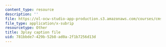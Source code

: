 ```yaml
---
content_type: resource
description: ''
file: https://ol-ocw-studio-app-production.s3.amazonaws.com/courses/cms-608-game-design-spring-2014/781bbde7429b52b8ad0a2f1b7256d13d_1506651.vtt
file_type: application/x-subrip
resourcetype: Other
title: 3play caption file
uid: 781bbde7-429b-52b8-ad0a-2f1b7256d13d
---
```


